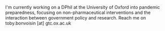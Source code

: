 I'm currently working on a DPhil at the University of Oxford into pandemic preparedness, focusing on non-pharmaceutical interventions and the interaction between government policy and research. Reach me on toby.bonvoisin [at] gtc.ox.ac.uk
<!--
**tobybon/tobybon** is a ✨ _special_ ✨ repository because its `README.md` (this file) appears on your GitHub profile.

Here are some ideas to get you started:

- 🔭 I’m currently working on ...
- 🌱 I’m currently learning ...
- 👯 I’m looking to collaborate on ...
- 🤔 I’m looking for help with ...
- 💬 Ask me about ...
- 📫 How to reach me: ...
- 😄 Pronouns: ...
- ⚡ Fun fact: ...
-->
